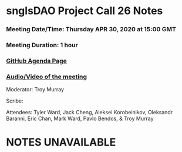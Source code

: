 # snglsDAO Project Call 26 Notes

### Meeting Date/Time: Thursday APR 30, 2020 at 15:00 GMT
### Meeting Duration: 1 hour
### [GitHub Agenda Page](https://github.com/SingularDTV/snglsdao-pm/issues/28)
### [Audio/Video of the meeting](https://x.breaker.io/?type=series&id=a2f603dc22a1be4fa8d4ef9ce455360bf3ab8ce772526e35fef79175fa1dfadf&season=1ce1e2eede2395de6351df4d9e6db8069a198e127a178d3ea684e4eafc2f4a4c&episode=7953c4473443fd7653997f4347160e61b88e7ae643dc00751f979c12b12d701a)
Moderator: Troy Murray

Scribe: 

Attendees: Tyler Ward, Jack Cheng, Aleksei Korobeinikov, Oleksandr Baranni, Eric Chan, Mark Ward, Pavlo Bendos, & Troy Murray

# NOTES UNAVAILABLE

